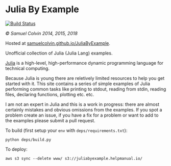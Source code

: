 Julia By Example
================

[![Build Status](https://travis-ci.org/samuelcolvin/JuliaByExample.svg?branch=master)](https://travis-ci.org/samuelcolvin/JuliaByExample)

*&copy; Samuel Colvin 2014, 2015, 2018*

Hosted at [samuelcolvin.github.io/JuliaByExample](https://samuelcolvin.github.io/JuliaByExample/).

Unofficial collection of Julia (Julia Lang) examples.

[Julia](https://www.julialang.org) is a high-level, high-performance dynamic programming language for technical computing.

Because Julia is young there are reletively limited resources to help you get started with it. This site contains a
series of simple examples of Julia performing common tasks like printing to stdout, reading from stdin, reading files,
declaring functions, plotting etc. etc.

I am not an expert in Julia and this is a work in progress: there are almost certainly mistakes and obvious omissions
from the examples. If you spot a problem create an issue, if you have a fix for a problem or want to add to the
examples please submit a pull request.

To build (first setup your `env` with `deps/requirements.txt`):

    python deps/build.py

To deploy:

    aws s3 sync --delete www/ s3://juliabyexample.helpmanual.io/
